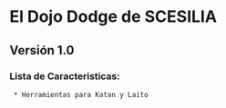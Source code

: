 # El Dojo Dodge de SCESILIA
## Versión 1.0
### Lista de Caracteristicas:
     * Herramientas para Katan y Laito